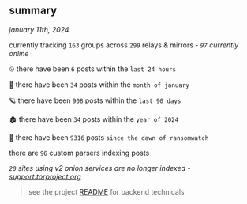 
## summary
_january 11th, 2024_

currently tracking `163` groups across `299` relays & mirrors - _`97` currently online_

⏲ there have been `6` posts within the `last 24 hours`

🦈 there have been `34` posts within the `month of january`

🪐 there have been `908` posts within the `last 90 days`

🏚 there have been `34` posts within the `year of 2024`

🦕 there have been `9316` posts `since the dawn of ransomwatch`

there are `96` custom parsers indexing posts

_`20` sites using v2 onion services are no longer indexed - [support.torproject.org](https://support.torproject.org/onionservices/v2-deprecation/)_

> see the project [README](https://github.com/joshhighet/ransomwatch#ransomwatch--) for backend technicals
